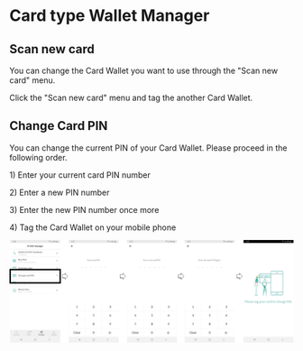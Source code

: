 # Card type Wallet Manager

## Scan new card

You can change the Card Wallet you want to use through the "Scan new card" menu.

Click the "Scan new card" menu and tag the another Card Wallet.

## Change Card PIN

You can change the current PIN of your Card Wallet. Please proceed in the following order.   
  
1\) Enter your current card PIN number   
  
2\) Enter a new PIN number   
  
3\) Enter the new PIN number once more   
  
4\) Tag the Card Wallet on your mobile phone

![](../../.gitbook/assets/image%20%2875%29.png)

